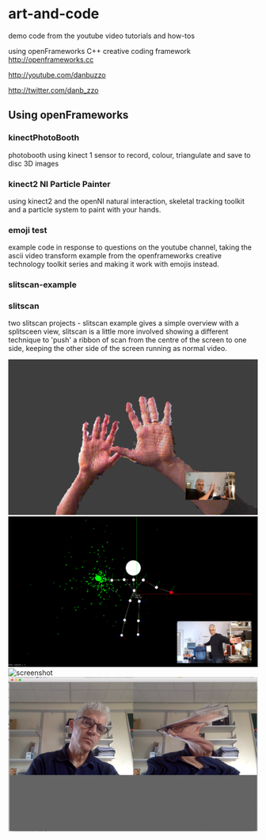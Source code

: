 # art-and-code
demo code from the youtube video tutorials and how-tos

using openFrameworks C++ creative coding framework
 http://openframeworks.cc 

 http://youtube.com/danbuzzo

 http://twitter.com/danb_zzo

 ## Using openFrameworks

### kinectPhotoBooth
photobooth using kinect 1 sensor to record, colour, triangulate and save to disc 3D images

### kinect2 NI Particle Painter
using kinect2 and the openNI natural interaction, skeletal tracking toolkit and a particle system to paint with your hands.

### emoji test 
example code in response to questions on the youtube channel, taking the ascii video transform example from the openframeworks creative technology toolkit series and making it work with emojis instead.  

### slitscan-example
### slitscan

two slitscan projects - slitscan example gives a simple overview with a splitsceen view, slitscan is a little more involved showing a different technique to 'push' a ribbon of scan from the centre of the screen to one side, keeping the other side of the screen running as normal video.

![screenshot](kinectPhotoBooth/screenshot-kinectphotobooth.png)
![screenshot](kinect2-NI-ParticlePainter/screenshot-kinect2-particle-painter.png)
![screenshot](emojiTest/screenshot-emojitest.png)
![screenshot](slitscan-example/slitscan-example-screenshot.png)

